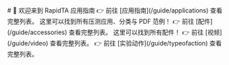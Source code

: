 <PasswordProtection>
# 🚀 欢迎来到 RapidTA 应用指南
👉 前往 [应用指南](/guide/applications) 查看完整列表。
这里可以找到所有压测应用、分类与 PDF 范例！
👉 前往 [配件](/guide/accessories) 查看完整列表。
这里可以找到所有配件！
👉 前往 [视频](/guide/video) 查看完整列表。
👉 前往 [实验动作](/guide/typeofaction) 查看完整列表。
</PasswordProtection>